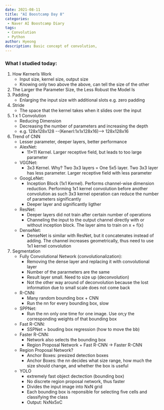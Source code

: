 ```yaml
---
date: 2021-08-11
title: "AI Boostcamp Day 8"
categories: 
 - Naver AI Boostcamp Diary
tags:
 - Convolution
 - Python
author: Hyeong
description: Basic concept of convolution, 
---
```

### What I studied today:
1. How Kernerls Work
    - Input size, kernel size, output size
    - Knowing only two above the above, can tell the size of the other
2. The Larger the Parameter Size, the Less Robust the Model Is
3. Padding
    - Enlarging the input size with additional slots e.g. zero padding
4. Stride
    - The space that the kernel takes when it slides over the input
5. 1 x 1 Convolution
    - Reducing Dimension
    - Decreasing the number of parameters and increasing the depth
    - e.g. 128x128x128 --(Kenerl:1x1x128x16)--> 128x128x16
6. Trend of CNN
    - Lesser parameter, deeper layers, better performance
    - AlexNet:
        - 11*11 Kernel. Larger receptive field, but leads to too large parameter
    - VGGNet:
        - 3x3 Kernel. Why? Two 3x3 layers = One 5x5 layer. Two 3x3 layer has less parameter. Larger receptive field with less parameter
    - GoogLeNet:
        - Inception Block (1x1 Kernel). Performs channel-wise dimension reduction. Performing 1x1 kernel convolution before another convolution as such 3x3 kernel operation can reduce the number of parameters significantly
        - Deeper layer and significantly ligther
    - ResNet:
        - Deeper layers did not train after certain number of operations
        - Channeling the input to the output channel directly with or without inception block. The layer aims to train on x + f(x)
    - DenseNet:
        - DenseNet is similar with ResNet, but it concatenates instead of adding. The channel increases geometrically, thus need to use 1x1 kernel convolution
7. Segmentation
    - Fully Convolutional Network (convolutionalization):
        - Removing the dense layer and replacing it with convolutional layer
        - Number of the pararmeters are the same
        - Result layer small. Need to size up (deconvolution)
        - Not the other way around of deconvolution because the lost information due to small scale does not come back
    - R-CNN:
        - Many random bounding box + CNN
        - Run the nn for every bounding box, slow
    - SPPNet:
        - Run the nn only one time for one image. Use on;y the corresponding weights of that bounding box
    - Fast R-CNN:
        - SSPNet + bouding box regression (how to move the bb)
    - Faster R-CNN:
        - Network also selects the bounding box
        - Region Proposal Network + Fast R-CNN -> Faster R-CNN
    - Region Proposal Network?
        - Anchor Boxes: presized detection boxes
        - Anchor Boxes: the nn decides what size range, how much the size should change, and whether the box is useful
    - YOLO
        - extremely fast object dectection (bounding box)
        - No discrete region proposal network, thus faster
        - Divides the input image into NxN grid
        - Each bounding box is reponsible for selecting five cells and classifying the class
        - Output: NxNx5xC
